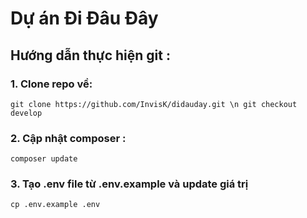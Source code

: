 # Dự án Đi Đâu Đây

## Hướng dẫn thực hiện git :

### 1. Clone repo  về:
``
    git clone https://github.com/InvisK/didauday.git \n
    git checkout develop
``

### 2. Cập nhật composer :
``
    composer update
``
### 3. Tạo .env file từ .env.example và update giá trị
``
    cp .env.example .env
``